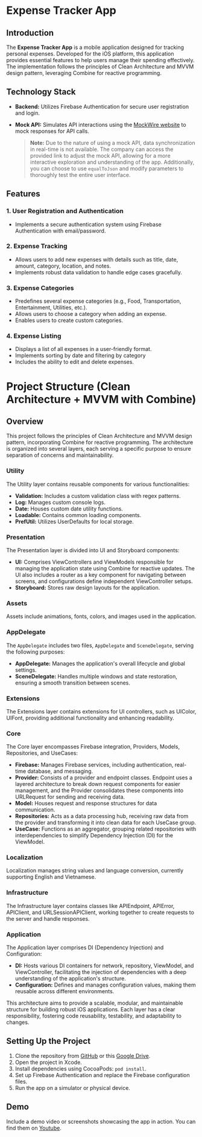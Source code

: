 # Expense Tracker App

## Introduction

The **Expense Tracker App** is a mobile application designed for tracking personal expenses. Developed for the iOS platform, this application provides essential features to help users manage their spending effectively. The implementation follows the principles of Clean Architecture and MVVM design pattern, leveraging Combine for reactive programming.

## Technology Stack

- **Backend:** Utilizes Firebase Authentication for secure user registration and login.
- **Mock API:** Simulates API interactions using the [MockWire website](https://app.wiremock.cloud/) to mock responses for API calls.

  > **Note:** Due to the nature of using a mock API, data synchronization in real-time is not available. The company can access the provided link to adjust the mock API, allowing for a more interactive exploration and understanding of the app. Additionally, you can choose to use `equalToJson` and modify parameters to thoroughly test the entire user interface.

## Features

### 1. User Registration and Authentication

- Implements a secure authentication system using Firebase Authentication with email/password.

### 2. Expense Tracking

- Allows users to add new expenses with details such as title, date, amount, category, location, and notes.
- Implements robust data validation to handle edge cases gracefully.

### 3. Expense Categories

- Predefines several expense categories (e.g., Food, Transportation, Entertainment, Utilities, etc.).
- Allows users to choose a category when adding an expense.
- Enables users to create custom categories.

### 4. Expense Listing

- Displays a list of all expenses in a user-friendly format.
- Implements sorting by date and filtering by category
- Includes the ability to edit and delete expenses.

# Project Structure (Clean Architecture + MVVM with Combine)

## Overview

This project follows the principles of Clean Architecture and MVVM design pattern, incorporating Combine for reactive programming. The architecture is organized into several layers, each serving a specific purpose to ensure separation of concerns and maintainability.

### Utility

The Utility layer contains reusable components for various functionalities:

- **Validation:** Includes a custom validation class with regex patterns.
- **Log:** Manages custom console logs.
- **Date:** Houses custom date utility functions.
- **Loadable:** Contains common loading components.
- **PrefUtil:** Utilizes UserDefaults for local storage.

### Presentation

The Presentation layer is divided into UI and Storyboard components:

- **UI:** Comprises ViewControllers and ViewModels responsible for managing the application state using Combine for reactive updates. The UI also includes a router as a key component for navigating between screens, and configurations define independent ViewController setups.
- **Storyboard:** Stores raw design layouts for the application.

### Assets

Assets include animations, fonts, colors, and images used in the application.

### AppDelegate

The `AppDelegate` includes two files, `AppDelegate` and `SceneDelegate`, serving the following purposes:

- **AppDelegate:** Manages the application's overall lifecycle and global settings.
- **SceneDelegate:** Handles multiple windows and state restoration, ensuring a smooth transition between scenes.

### Extensions

The Extensions layer contains extensions for UI controllers, such as UIColor, UIFont, providing additional functionality and enhancing readability.

### Core

The Core layer encompasses Firebase integration, Providers, Models, Repositories, and UseCases:

- **Firebase:** Manages Firebase services, including authentication, real-time database, and messaging.
- **Provider:** Consists of a provider and endpoint classes. Endpoint uses a layered architecture to break down request components for easier management, and the Provider consolidates these components into URLRequest for sending and receiving data.
- **Model:** Houses request and response structures for data communication.
- **Repositories:** Acts as a data processing hub, receiving raw data from the provider and transforming it into clean data for each UseCase group.
- **UseCase:** Functions as an aggregator, grouping related repositories with interdependencies to simplify Dependency Injection (DI) for the ViewModel.

### Localization

Localization manages string values and language conversion, currently supporting English and Vietnamese.

### Infrastructure

The Infrastructure layer contains classes like APIEndpoint, APIError, APIClient, and URLSessionAPIClient, working together to create requests to the server and handle responses.

### Application

The Application layer comprises DI (Dependency Injection) and Configuration:

- **DI:** Hosts various DI containers for network, repository, ViewModel, and ViewController, facilitating the injection of dependencies with a deep understanding of the application's structure.
- **Configuration:** Defines and manages configuration values, making them reusable across different environments.

This architecture aims to provide a scalable, modular, and maintainable structure for building robust iOS applications. Each layer has a clear responsibility, fostering code reusability, testability, and adaptability to changes.

## Setting Up the Project

1. Clone the repository from [GitHub](https://github.com/binhlam10796/takai_expenses) or this [Google Drive](https://drive.google.com/file/d/1fZOXaOmPzH79FfApc0KhqML9j9GnoU3c/view?usp=sharing).
2. Open the project in Xcode.
3. Install dependencies using CocoaPods: `pod install`.
4. Set up Firebase Authentication and replace the Firebase configuration files.
5. Run the app on a simulator or physical device.

## Demo

Include a demo video or screenshots showcasing the app in action. You can find them on [Youtube](https://youtu.be/7f_x5l2B7ls).
